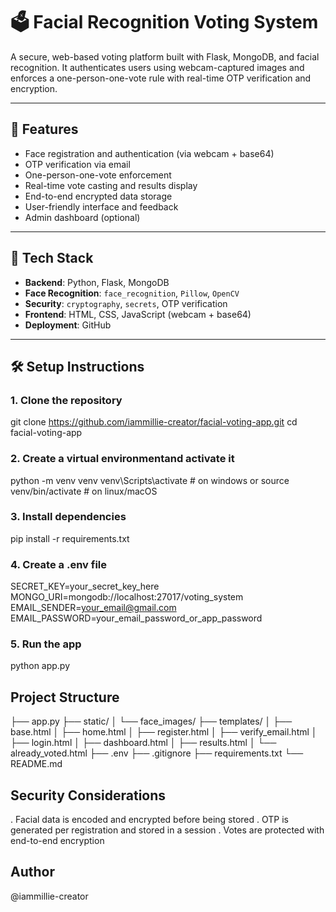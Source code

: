 # 🗳️ Facial Recognition Voting System

A secure, web-based voting platform built with Flask, MongoDB, and facial recognition. It authenticates users using webcam-captured images and enforces a one-person-one-vote rule with real-time OTP verification and encryption.

---

## 🚀 Features

-  Face registration and authentication (via webcam + base64)
-  OTP verification via email
-  One-person-one-vote enforcement
-  Real-time vote casting and results display
-  End-to-end encrypted data storage
-  User-friendly interface and feedback
-  Admin dashboard (optional)

---

## 🧱 Tech Stack

- **Backend**: Python, Flask, MongoDB
- **Face Recognition**: `face_recognition`, `Pillow`, `OpenCV`
- **Security**: `cryptography`, `secrets`, OTP verification
- **Frontend**: HTML, CSS, JavaScript (webcam + base64)
- **Deployment**: GitHub

---

## 🛠️ Setup Instructions

### 1. Clone the repository

git clone https://github.com/iammillie-creator/facial-voting-app.git
cd facial-voting-app

### 2. Create a virtual environmentand activate it

python -m venv venv
venv\Scripts\activate # on windows
or source venv/bin/activate # on linux/macOS

### 3. Install dependencies

pip install -r requirements.txt

### 4. Create a .env file

SECRET_KEY=your_secret_key_here
MONGO_URI=mongodb://localhost:27017/voting_system
EMAIL_SENDER=your_email@gmail.com
EMAIL_PASSWORD=your_email_password_or_app_password

### 5. Run the app

python app.py

## Project Structure

├── app.py
├── static/
│   └── face_images/
├── templates/
│   ├── base.html
│   ├── home.html
│   ├── register.html
│   ├── verify_email.html
│   ├── login.html
│   ├── dashboard.html
│   ├── results.html
│   └── already_voted.html
├── .env
├── .gitignore
├── requirements.txt
└── README.md


## Security Considerations
. Facial data is encoded and encrypted before being stored
. OTP is generated per registration and stored in a session
. Votes are protected with end-to-end encryption

## Author
@iammillie-creator
